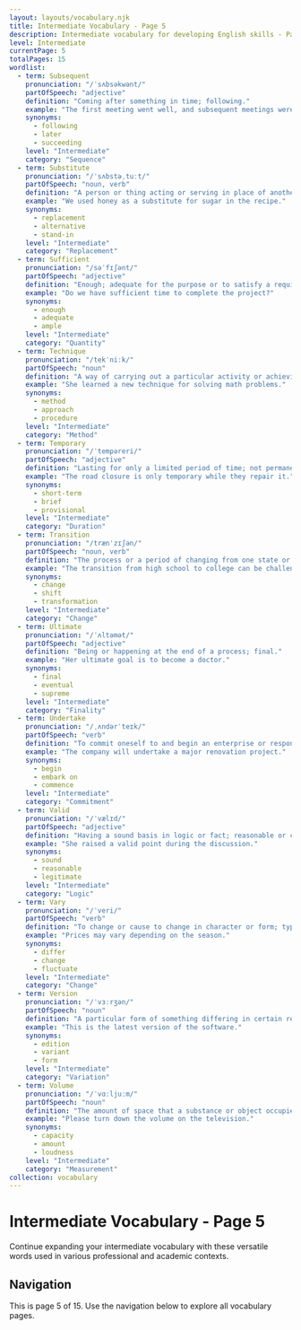 ```yaml
---
layout: layouts/vocabulary.njk
title: Intermediate Vocabulary - Page 5
description: Intermediate vocabulary for developing English skills - Page 5 of 15
level: Intermediate
currentPage: 5
totalPages: 15
wordlist: 
  - term: Subsequent
    pronunciation: "/ˈsʌbsəkwənt/"
    partOfSpeech: "adjective"
    definition: "Coming after something in time; following."
    example: "The first meeting went well, and subsequent meetings were even better."
    synonyms: 
      - following
      - later
      - succeeding
    level: "Intermediate"
    category: "Sequence"
  - term: Substitute
    pronunciation: "/ˈsʌbstəˌtuːt/"
    partOfSpeech: "noun, verb"
    definition: "A person or thing acting or serving in place of another."
    example: "We used honey as a substitute for sugar in the recipe."
    synonyms: 
      - replacement
      - alternative
      - stand-in
    level: "Intermediate"
    category: "Replacement"
  - term: Sufficient
    pronunciation: "/səˈfɪʃənt/"
    partOfSpeech: "adjective"
    definition: "Enough; adequate for the purpose or to satisfy a requirement."
    example: "Do we have sufficient time to complete the project?"
    synonyms: 
      - enough
      - adequate
      - ample
    level: "Intermediate"
    category: "Quantity"
  - term: Technique
    pronunciation: "/tekˈniːk/"
    partOfSpeech: "noun"
    definition: "A way of carrying out a particular activity or achieving a particular result."
    example: "She learned a new technique for solving math problems."
    synonyms: 
      - method
      - approach
      - procedure
    level: "Intermediate"
    category: "Method"
  - term: Temporary
    pronunciation: "/ˈtempəreri/"
    partOfSpeech: "adjective"
    definition: "Lasting for only a limited period of time; not permanent."
    example: "The road closure is only temporary while they repair it."
    synonyms: 
      - short-term
      - brief
      - provisional
    level: "Intermediate"
    category: "Duration"
  - term: Transition
    pronunciation: "/trænˈzɪʃən/"
    partOfSpeech: "noun, verb"
    definition: "The process or a period of changing from one state or condition to another."
    example: "The transition from high school to college can be challenging."
    synonyms: 
      - change
      - shift
      - transformation
    level: "Intermediate"
    category: "Change"
  - term: Ultimate
    pronunciation: "/ˈʌltəmət/"
    partOfSpeech: "adjective"
    definition: "Being or happening at the end of a process; final."
    example: "Her ultimate goal is to become a doctor."
    synonyms: 
      - final
      - eventual
      - supreme
    level: "Intermediate"
    category: "Finality"
  - term: Undertake
    pronunciation: "/ˌʌndərˈteɪk/"
    partOfSpeech: "verb"
    definition: "To commit oneself to and begin an enterprise or responsibility."
    example: "The company will undertake a major renovation project."
    synonyms: 
      - begin
      - embark on
      - commence
    level: "Intermediate"
    category: "Commitment"
  - term: Valid
    pronunciation: "/ˈvælɪd/"
    partOfSpeech: "adjective"
    definition: "Having a sound basis in logic or fact; reasonable or cogent."
    example: "She raised a valid point during the discussion."
    synonyms: 
      - sound
      - reasonable
      - legitimate
    level: "Intermediate"
    category: "Logic"
  - term: Vary
    pronunciation: "/ˈveri/"
    partOfSpeech: "verb"
    definition: "To change or cause to change in character or form; typically in a minor way."
    example: "Prices may vary depending on the season."
    synonyms: 
      - differ
      - change
      - fluctuate
    level: "Intermediate"
    category: "Change"
  - term: Version
    pronunciation: "/ˈvɜːrʒən/"
    partOfSpeech: "noun"
    definition: "A particular form of something differing in certain respects from an earlier form."
    example: "This is the latest version of the software."
    synonyms: 
      - edition
      - variant
      - form
    level: "Intermediate"
    category: "Variation"
  - term: Volume
    pronunciation: "/ˈvɑːljuːm/"
    partOfSpeech: "noun"
    definition: "The amount of space that a substance or object occupies; quantity or power of sound."
    example: "Please turn down the volume on the television."
    synonyms: 
      - capacity
      - amount
      - loudness
    level: "Intermediate"
    category: "Measurement"
collection: vocabulary
---
```


# Intermediate Vocabulary - Page 5

Continue expanding your intermediate vocabulary with these versatile words used in various professional and academic contexts.

## Navigation
This is page 5 of 15. Use the navigation below to explore all vocabulary pages.